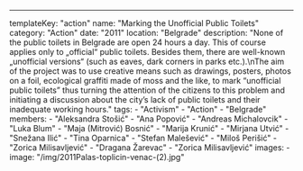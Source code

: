 ---
  templateKey: "action"
  name: "Marking the Unofficial Public Toilets"
  category: "Action"
  date: "2011"
  location: "Belgrade"
  description: "None of the public toilets in Belgrade are open 24 hours a day. This of course applies only to „official“ public toilets. Besides them, there are well-known „unofficial versions“ (such as eaves, dark corners in parks etc.).\nThe aim of the project was to use creative means such as drawings, posters, photos on a foil, ecological graffiti made of moss and the like, to mark “unofficial public toilets” thus turning the attention of the citizens to this problem and initiating a discussion about the city’s lack of public toilets and their inadequate working hours."
  tags:
    - "Activism"
    - "Action"
    - "Belgrade"
  members:
    - "Aleksandra Stošić"
    - "Ana Popović"
    - "Andreas Michalovcik"
    - "Luka Blum"
    - "Maja (Mitrović) Bosnić"
    - "Marija Krunić"
    - "Mirjana Utvić"
    - "Snežana Ilić"
    - "Tina Oparnica"
    - "Stefan Malešević"
    - "Miloš Perišić"
    - "Zorica Milisavljević"
    - "Dragana Žarevac"
    - "Zorica Milisavljević"
  images:
    -
      image: "/img/2011Palas-toplicin-venac-(2).jpg"
